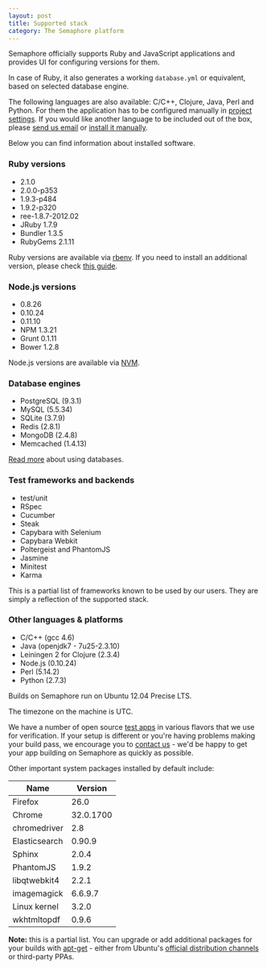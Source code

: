 ```yaml
---
layout: post
title: Supported stack
category: The Semaphore platform
---
```


Semaphore officially supports Ruby and JavaScript applications and provides UI for configuring versions for them.

In case of Ruby, it also generates a working `database.yml` or equivalent, based on selected database engine.

The following languages are also available: C/C++, Clojure, Java, Perl and Python.
For them the application has to be configured manually in [project settings](/docs/customizing-build-commands.html).
If you would like another language to be included out of the box, please [send us email](mailto:semaphore@renderedtext.com) or [install it manually](/docs/how-to-install-dependency.html).

Below you can find information about installed software.

### Ruby versions

* 2.1.0
* 2.0.0-p353
* 1.9.3-p484
* 1.9.2-p320
* ree-1.8.7-2012.02
* JRuby 1.7.9
* Bundler 1.3.5
* RubyGems 2.1.11

Ruby versions are available via [rbenv](https://github.com/sstephenson/rbenv/). If you need to install an additional version, please check [this guide](/docs/installing-additional-version-of-ruby.html).

### Node.js versions

* 0.8.26
* 0.10.24
* 0.11.10
* NPM 1.3.21
* Grunt 0.1.11
* Bower 1.2.8

Node.js versions are available via [NVM](https://github.com/creationix/nvm).

### Database engines

* PostgreSQL (9.3.1)
* MySQL (5.5.34)
* SQLite (3.7.9)
* Redis (2.8.1)
* MongoDB (2.4.8)
* Memcached (1.4.13)

[Read more](/docs/database-access.html) about using databases.

### Test frameworks and backends

* test/unit
* RSpec
* Cucumber
* Steak
* Capybara with Selenium
* Capybara Webkit
* Poltergeist and PhantomJS
* Jasmine
* Minitest
* Karma

This is a partial list of frameworks known to be used by our users. They are simply a reflection of the supported stack.

### Other languages & platforms

* C/C++ (gcc 4.6)
* Java (openjdk7 - 7u25-2.3.10)
* Leiningen 2 for Clojure (2.3.4)
* Node.js (0.10.24)
* Perl (5.14.2)
* Python (2.7.3)

Builds on Semaphore run on Ubuntu 12.04 Precise LTS.

The timezone on the machine is UTC.

We have a number of open source [test apps](/docs/test-apps.html) in various flavors that we use for verification. If your setup is different or you're having problems making your build pass, we encourage you to [contact us](mailto:semaphore@renderedtext.com) - we'd be happy to get your app building on Semaphore as quickly as possible.

Other important system packages installed by default include:

<table class="table table-striped">
  <thead>
    <tr>
      <th>Name</th>
      <th>Version</th>
    </tr>
  </thead>
  <tbody>
    <tr>
      <td>Firefox</td>
      <td>26.0</td>
    </tr>
    <tr>
      <td>Chrome</td>
      <td>32.0.1700</td>
    </tr>
    <tr>
      <td>chromedriver</td>
      <td>2.8</td>
    </tr>
    <tr>
      <td>Elasticsearch</td>
      <td>0.90.9</td>
    </tr>
    <tr>
      <td>Sphinx</td>
      <td>2.0.4</td>
    </tr>
    <tr>
      <td>PhantomJS</td>
      <td>1.9.2</td>
    </tr>
    <tr>
      <td>libqtwebkit4</td>
      <td>2.2.1</td>
    </tr>
    <tr>
      <td>imagemagick</td>
      <td>6.6.9.7</td>
    </tr>
    <tr>
      <td>Linux kernel</td>
      <td>3.2.0</td>
    </tr>
    <tr>
      <td>wkhtmltopdf</td>
      <td>0.9.6</td>
    </tr>
  </tbody>
</table>

__Note:__ this is a partial list. You can upgrade or add additional packages for your builds with [apt-get](how-to-install-dependency) - either from Ubuntu's [official distribution channels](http://packages.ubuntu.com) or third-party PPAs.
